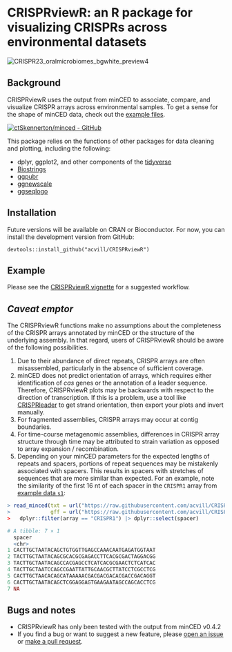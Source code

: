 

# CRISPRviewR: an R package for visualizing CRISPRs across environmental datasets
![CRISPR23_oralmicrobiomes_bgwhite_preview4](https://user-images.githubusercontent.com/22378512/191869097-bb613183-6300-4975-b08a-f254b0411a11.png)

## Background

CRISPRviewR uses the output from minCED to associate, compare, and visualize CRISPR arrays across environmental samples. To get a sense for the shape of minCED data, check out the [example files](https://github.com/acvill/CRISPRviewR/tree/master/example_data_minced).  

[![ctSkennerton/minced - GitHub](https://gh-card.dev/repos/ctSkennerton/minced.svg)](https://github.com/ctSkennerton/minced)

This package relies on the functions of other packages for data cleaning and plotting, including the following:
- dplyr, ggplot2, and other components of the [tidyverse](https://www.tidyverse.org/)
- [Biostrings](https://bioconductor.org/packages/release/bioc/html/Biostrings.html)
- [ggpubr](https://github.com/kassambara/ggpubr)
- [ggnewscale](https://github.com/eliocamp/ggnewscale)
- [ggseqlogo](https://github.com/omarwagih/ggseqlogo)

## Installation

Future versions will be available on CRAN or Bioconductor. For now, you can install the development version from GitHub:
```
devtools::install_github("acvill/CRISPRviewR")
```

## Example

Please see the [CRISPRviewR vignette](https://albertvill.com/CRISPRviewR-vignette.html) for a suggested workflow.

## *Caveat emptor*

The CRISPRviewR functions make no assumptions about the completeness of the CRISPR arrays annotated by minCED or the structure of the underlying assembly. 
In that regard, users of CRISPRviewR should be aware of the following possibilities.  
 1. Due to their abundance of direct repeats, CRISPR arrays are often misassembled, particularly in the absence of sufficient coverage.
 2. minCED does not predict orientation of arrays, which requires either identification of *cas* genes or the annotation of a leader sequence. Therefore, CRISPRviewR plots may be backwards with respect to the direction of transcription. If this is a problem, use a tool like [CRISPRleader](https://doi.org/10.1093/bioinformatics/btw454) to get strand orientation, then export your plots and invert manually. 
 3. For fragmented assemblies, CRISPR arrays may occur at contig boundaries.
 4. For time-course metagenomic assemblies, differences in CRISPR array structure through time may be attributed to strain variation as opposed to array expansion / recombination.
 5. Depending on your minCED parameters for the expected lengths of repeats and spacers, portions of repeat sequences may be mistakenly associated with spacers. This results in spacers with stretches of sequences that are more similar than expected. For an example, note the similarity of the first 16 nt of each spacer in the `CRISPR1` array from [example data `s1`](https://github.com/acvill/CRISPRviewR/tree/master/example_data_minced):
```r
> read_minced(txt = url("https://raw.githubusercontent.com/acvill/CRISPRviewR/master/example_data_minced/s1.txt"),
>             gff = url("https://raw.githubusercontent.com/acvill/CRISPRviewR/master/example_data_minced/s1.gff")) |>
>   dplyr::filter(array == "CRISPR1") |> dplyr::select(spacer)

# A tibble: 7 × 1
  spacer                                        
  <chr>                                         
1 CACTTGCTAATACAGCTGTGGTTGAGCCAAACAATGAGATGGTAAT
2 TACTTGCTAATACAGCGCACGCGAGACCTTCACGCGACTAGGACGG
3 TACTTGCTAATACAGCCACGAGCCTCATCACGCGAACTCTCATCAC
4 TACTTGCTAATCCAGCCGAATTATTGCAACGCTTATCCTCGCCTCG
5 CACTTGCTAACACAGCATAAAAACGACGACGACACGACCGACAGGT
6 CACTTGCTAATACAGCTCGGAGGAGTGAAGAATAGCCAGCACCTCG
7 NA 
```

## Bugs and notes

- CRISPRviewR has only been tested with the output from minCED v0.4.2
- If you find a bug or want to suggest a new feature, please [open an issue](https://github.com/acvill/CRISPRviewR/issues/new/choose) or [make a pull request](https://github.com/acvill/CRISPRviewR/pulls).
